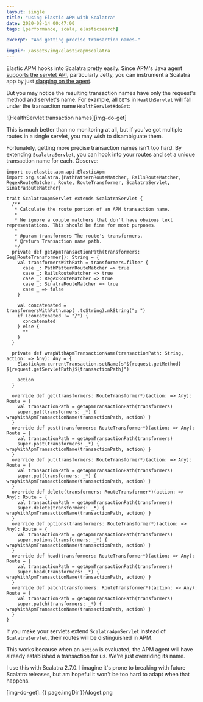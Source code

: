 ```yaml
---
layout: single
title: "Using Elastic APM with Scalatra"
date: 2020-08-14 00:47:00
tags: [performance, scala, elasticsearch]

excerpt: "And getting precise transaction names."

imgDir: /assets/img/elasticapmscalatra
---
```


Elastic APM hooks into Scalatra pretty easily. Since APM's Java agent [supports the servlet API](https://www.elastic.co/guide/en/apm/agent/java/current/supported-technologies-details.html#supported-app-servers), particularly Jetty, you can instrument a Scalatra app by just [slapping on the agent](https://www.elastic.co/guide/en/apm/agent/java/current/setup-javaagent.html).

But you may notice the resulting transaction names have only the request's method and servlet's name. For example, all `GET`s in `HealthServlet` will fall under the transaction name `HealthServlet#doGet`:

![HealthServlet transaction names][img-do-get]

This is much better than no monitoring at all, but if you've got multiple routes in a single servlet, you may wish to disambiguate them.

Fortunately, getting more precise transaction names isn't too hard. By extending `ScalatraServlet`, you can hook into your routes and set a unique transaction name for each. Observe:

```
import co.elastic.apm.api.ElasticApm
import org.scalatra.{PathPatternRouteMatcher, RailsRouteMatcher, RegexRouteMatcher, Route, RouteTransformer, ScalatraServlet, SinatraRouteMatcher}

trait ScalatraApmServlet extends ScalatraServlet {
  /**
   * Calculate the route portion of an APM transaction name.
   *
   * We ignore a couple matchers that don't have obvious text representations. This should be fine for most purposes.
   *
   * @param transformers The route's transformers.
   * @return Transaction name path.
   */
  private def getApmTransactionPath(transformers: Seq[RouteTransformer]): String = {
    val transformersWithPath = transformers.filter {
      case _: PathPatternRouteMatcher => true
      case _: RailsRouteMatcher => true
      case _: RegexRouteMatcher => true
      case _: SinatraRouteMatcher => true
      case _ => false
    }

    val concatenated = transformersWithPath.map(_.toString).mkString("; ")
    if (concatenated != "/") {
      concatenated
    } else {
      ""
    }
  }

  private def wrapWithApmTransactionName(transactionPath: String, action: => Any): Any = {
    ElasticApm.currentTransaction.setName(s"${request.getMethod} ${request.getServletPath}${transactionPath}")

    action
  }

  override def get(transformers: RouteTransformer*)(action: => Any): Route = {
    val transactionPath = getApmTransactionPath(transformers)
    super.get(transformers: _*) { wrapWithApmTransactionName(transactionPath, action) }
  }
  override def post(transformers: RouteTransformer*)(action: => Any): Route = {
    val transactionPath = getApmTransactionPath(transformers)
    super.post(transformers: _*) { wrapWithApmTransactionName(transactionPath, action) }
  }
  override def put(transformers: RouteTransformer*)(action: => Any): Route = {
    val transactionPath = getApmTransactionPath(transformers)
    super.put(transformers: _*) { wrapWithApmTransactionName(transactionPath, action) }
  }
  override def delete(transformers: RouteTransformer*)(action: => Any): Route = {
    val transactionPath = getApmTransactionPath(transformers)
    super.delete(transformers: _*) { wrapWithApmTransactionName(transactionPath, action) }
  }
  override def options(transformers: RouteTransformer*)(action: => Any): Route = {
    val transactionPath = getApmTransactionPath(transformers)
    super.options(transformers: _*) { wrapWithApmTransactionName(transactionPath, action) }
  }
  override def head(transformers: RouteTransformer*)(action: => Any): Route = {
    val transactionPath = getApmTransactionPath(transformers)
    super.head(transformers: _*) { wrapWithApmTransactionName(transactionPath, action) }
  }
  override def patch(transformers: RouteTransformer*)(action: => Any): Route = {
    val transactionPath = getApmTransactionPath(transformers)
    super.patch(transformers: _*) { wrapWithApmTransactionName(transactionPath, action) }
  }
}
```

If you make your servlets extend `ScalatraApmServlet` instead of `ScalatraServlet`, their routes will be distinguished in APM.

This works because when an `action` is evaluated, the APM agent will have already established a transaction for us. We're just overriding its name.

I use this with Scalatra 2.7.0. I imagine it's prone to breaking with future Scalatra releases, but am hopeful it won't be too hard to adapt when that happens.


[img-do-get]: {{ page.imgDir }}/doget.png
